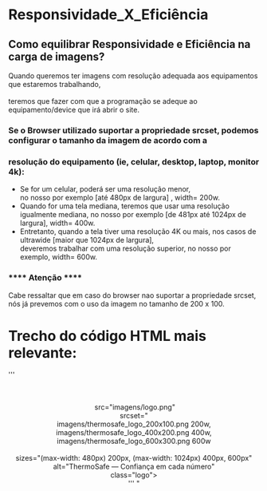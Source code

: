 # Responsividade_X_Eficiência

## Como equilibrar Responsividade e Eficiência na carga de imagens?<br>

  Quando queremos ter imagens com resolução adequada aos equipamentos que estaremos trabalhando,<br>   
teremos que fazer com que a programação se adeque ao equipamento/device que irá abrir o site.

###  Se o Browser utilizado suportar a propriedade srcset, podemos configurar o tamanho da imagem de acordo com a <br>
###  resolução do equipamento (ie, celular, desktop, laptop, monitor 4k):

* Se for um celular, poderá ser uma resolução menor,<br>
  no nosso por exemplo [até 480px de largura] , width= 200w.
* Quando for uma tela mediana, teremos que usar uma resolução<br>
  igualmente mediana, no nosso por exemplo [de 481px até 1024px de largura], width= 400w.
* Entretanto, quando a tela tiver uma resolução 4K ou mais, nos casos de ultrawide [maior que 1024px de largura], <br> 
  deveremos trabalhar com uma resolução superior, no nosso por exemplo, width= 600w.

### **** Atenção **** <br>
  Cabe ressaltar que em caso do browser nao suportar a propriedade srcset, <br>
nós já prevemos com o uso da imagem no tamanho de 200 x 100.
  
# Trecho do código HTML mais relevante: <br>
'''
<header class="header"> <br>
    <!-- Logo responsivo com srcset --><br>
    <img <br>
      src="imagens/logo.png" <br>
      srcset="<br>
        imagens/thermosafe_logo_200x100.png 200w,<br>
        imagens/thermosafe_logo_400x200.png 400w,<br>
        imagens/thermosafe_logo_600x300.png 600w<br>
      <br>
      sizes="(max-width: 480px) 200px, (max-width: 1024px) 400px, 600px"<br>
      alt="ThermoSafe — Confiança em cada número"<br>
      class="logo"><br>
  '''
"  </header>

